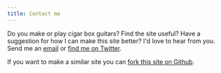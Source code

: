 ```yaml
---
title: Contact me
---
```

Do you make or play cigar box guitars? Find the site useful? Have a
suggestion for how I can make this site better? I'd love to hear from you. Send me an
[email](mailto:holla@ryanparsley.com) or 
[find me on Twitter](http://twitter.com/ryanparsley). 

If you want to
make a similar site you can [fork this
site on Github](https://github.com/RyanParsley/craftyBlues).
